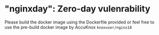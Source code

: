 # "nginxday": Zero-day vulenrability

Please build the docker image using the Dockerfile provided or feel free to use the pre-build docker image by AccuKnox `knoxuser/nginx18`
